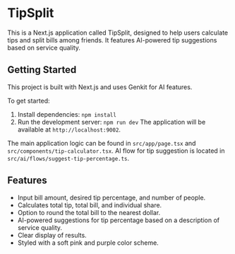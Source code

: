 # TipSplit

This is a Next.js application called TipSplit, designed to help users calculate tips and split bills among friends. It features AI-powered tip suggestions based on service quality.

## Getting Started

This project is built with Next.js and uses Genkit for AI features.

To get started:
1. Install dependencies: `npm install`
2. Run the development server: `npm run dev`
   The application will be available at `http://localhost:9002`.

The main application logic can be found in `src/app/page.tsx` and `src/components/tip-calculator.tsx`.
AI flow for tip suggestion is located in `src/ai/flows/suggest-tip-percentage.ts`.

## Features

- Input bill amount, desired tip percentage, and number of people.
- Calculates total tip, total bill, and individual share.
- Option to round the total bill to the nearest dollar.
- AI-powered suggestions for tip percentage based on a description of service quality.
- Clear display of results.
- Styled with a soft pink and purple color scheme.
